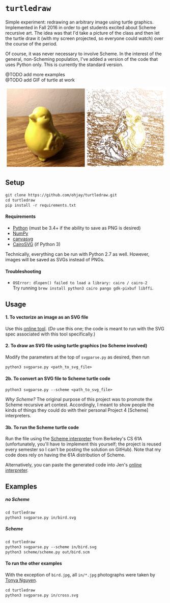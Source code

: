# `turtledraw`
Simple experiment: redrawing an arbitrary image using turtle graphics. Implemented in Fall 2016 in order to get students excited about Scheme recursive art. The idea was that I'd take a picture of the class and then let the turtle draw it (with my screen projected, so everyone could watch) over the course of the period.

Of course, it was never necessary to involve Scheme. In the interest of the general, non-Scheming population, I've added a version of the code that uses Python only. This is currently the standard version.

@TODO add more examples<br>
@TODO add GIF of turtle at work

![bird](out/comparisons/bird.jpg)

## Setup
```
git clone https://github.com/ohjay/turtledraw.git
cd turtledraw
pip install -r requirements.txt
```

#### Requirements
- [Python](https://www.python.org/) (must be 3.4+ if the ability to save as PNG is desired)
- [NumPy](http://www.numpy.org/)
- [canvasvg](https://github.com/WojciechMula/canvas2svg)
- [CairoSVG](http://cairosvg.org/) (if Python 3)

Technically, everything can be run with Python 2.7 as well. However, images will be saved as SVGs instead of PNGs.

#### Troubleshooting
- `OSError: dlopen() failed to load a library: cairo / cairo-2`<br>
  Try running `brew install python3 cairo pango gdk-pixbuf libffi`.

## Usage
#### 1. To vectorize an image as an SVG file
Use this [online tool](https://www.vectorizer.io/). (_Do_ use this one; the code is meant to run with the SVG spec associated with this tool specifically.)

#### 2. To draw an SVG file using turtle graphics (no Scheme involved)
Modify the parameters at the top of `svgparse.py` as desired, then run
```
python3 svgparse.py <path_to_svg_file>
```

#### 2b. To convert an SVG file to Scheme turtle code
```
python3 svgparse.py --scheme <path_to_svg_file>
```

_Why Scheme?_ The original purpose of this project was to promote the Scheme recursive art contest. Accordingly, I meant to show people the kinds of things they could do with their personal Project 4 [Scheme] interpreters.

#### 3b. To run the Scheme turtle code
Run the file using the [Scheme interpreter](https://inst.eecs.berkeley.edu/~cs61a/sp17/proj/scheme/) from Berkeley's CS 61A (unfortunately, you'll have to implement this yourself; the project is reused every semester so I can't be posting the solution on GitHub). Note that my code does rely on having the 61A distribution of Scheme.

Alternatively, you can paste the generated code into Jen's [online interpreter](https://scheme.cs61a.org/).

## Examples
##### _no Scheme_
```
cd turtledraw
python3 svgparse.py in/bird.svg
```

##### _Scheme_
```
cd turtledraw
python3 svgparse.py --scheme in/bird.svg
python3 scheme/scheme.py out/bird.scm
```

#### To run the other examples
With the exception of `bird.jpg`, all `in/*.jpg` photographs were taken by [Tonya Nguyen](https://tonyanguyen.github.io/).
```
cd turtledraw
python3 svgparse.py in/cross.svg
```
